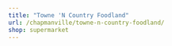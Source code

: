 ```yaml
---
title: "Towne 'N Country Foodland"
url: /chapmanville/towne-n-country-foodland/
shop: supermarket
---
```

